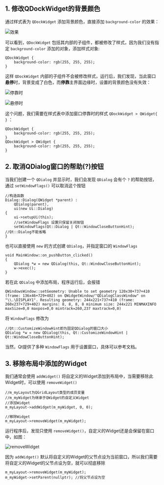 ## 1. 修改QDockWidget的背景颜色
通过样式表为 `QDockWidget` 添加背景颜色，直接添加 `background-color` 的效果：  

![效果](https://upload-images.jianshu.io/upload_images/22192996-530d11247211b7da.png?imageMogr2/auto-orient/strip%7CimageView2/2/w/1240)

可以看到，`QDockWidget` 包括其内部的子组件，都被修改了样式，因为我们没有指定 `background-color` 添加的对象，添加样式对象:
```
QDockWidget {
	background-color: rgb(255, 255, 255);
}
```
这样 `QDockWidget` 内部的子组件不会被修改样式，运行后，我们发现，当此窗口**悬停**时，背景变成了白色，而**停靠**主界面边缘时，设置的背景颜色没有失效：

![停靠时](https://upload-images.jianshu.io/upload_images/22192996-524948383adc3d77.png?imageMogr2/auto-orient/strip%7CimageView2/2/w/1240)

![悬停时](https://upload-images.jianshu.io/upload_images/22192996-f2671b0d4d3a6bd7.png?imageMogr2/auto-orient/strip%7CimageView2/2/w/1240)

这个问题，我们需要在样式表中添加窗口停靠时的样式 `QDockWidget > QWidget{ }` ：
```
QDockWidget {
	background-color: rgb(255, 255, 255);
}
QDockWidget > QWidget { 
    background-color: rgb(255, 255, 255);
}
```

## 2. 取消QDialog窗口的帮助(?)按钮
当我们创建一个 `QDialog` 并显示时，我们会发现 `QDialog` 会有个 `?` 的帮助按钮，通过 `setWindowFlags()` 可以取消这个按钮
```
//构造函数
Dialog::Dialog(QWidget *parent) :
    QDialog(parent),
    ui(new Ui::Dialog)
{
    ui->setupUi(this);
    //setWindowFlags 设置只保留关闭按钮
    setWindowFlags(Qt::Dialog | Qt::WindowCloseButtonHint); //Qt::Dialog不能省略
}
```
也可以直接使用 `new` 的方式创建 `QDialog`，并指定窗口的 `WindowFlags`
```
void MainWindow::on_pushButton_clicked()
{
    QDialog *w = new QDialog(this, Qt::WindowCloseButtonHint);
    w->exec();
}
```
若在此 `QDialog` 中添加布局，程序运行后，会报错
```
QWindowsWindow::setGeometry: Unable to set geometry 120x30+737+410 (frame: 136x46+729+402) on QWidgetWindow/"QDialogClassWindow" on "\\.\DISPLAY1". Resulting geometry: 244x221+737+410 (frame: 260x237+729+402) margins: 8, 8, 8, 8 minimum size: 244x221 MINMAXINFO maxSize=0,0 maxpos=0,0 mintrack=260,237 maxtrack=0,0)
```
将 `WindowFlags` 修改为
```
//Qt::CustomizeWindowHint即为固定QDialog的窗口大小
QDialog *w = new QDialog(this, Qt::CustomizeWindowHint | Qt::WindowCloseButtonHint);
```
当然，Qt提供了多种 `WindowFlags` 用于设置窗口，具体可以参考文档。

## 3. 移除布局中添加的Widget
我们通常会使用 `addWidget()` 将自定义的Widget添加到布局中，当需要移除此Widget时，可以使用 `removeWidget()`
```
//m_myLayout为QGridLayout类型的成员变量
//m_myWidget为继承于QWidget的自定义Widget
//添加Widget
m_myLayout->addWidget(m_myWidget, 0, 0);

//移除Widget
m_myLayout->removeWidget(m_myWidget);
```
运行程序后，发现只使用 `removeWidget()`，自定义的Widget还是会保留在窗口中，如图：

![removeWidget](https://upload-images.jianshu.io/upload_images/22192996-0907cf3dcc44b704.png?imageMogr2/auto-orient/strip%7CimageView2/2/w/1240)

因为 `addWidget()` 默认将自定义的Widget的父节点设为当前窗口，所以我们需要将自定义的Widget的父节点设为空，就可以彻底移除
```
m_myLayout->removeWidget(m_myWidget);
m_myWidget->setParent(nullptr); //将父节点设为空
```
